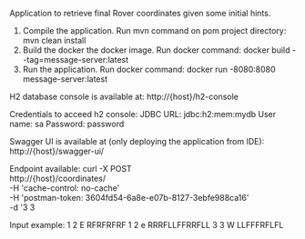 Application to retrieve final Rover coordinates given some initial hints.

1. Compile the application.
        Run mvn command on pom project directory: mvn clean install
2. Build the docker the docker image.
        Run docker command: docker build --tag=message-server:latest
3. Run the application.
        Run docker command: docker run -8080:8080 message-server:latest

H2 database console is available at:
http://{host}/h2-console

Credentials to acceed h2 console:
JDBC URL: jdbc:h2:mem:mydb
User name: sa
Password: password

Swagger UI is available at (only deploying the application from IDE):
http://{host}/swagger-ui/

Endpoint available:
curl -X POST \
  http://{host}/coordinates/ \
  -H 'cache-control: no-cache' \
  -H 'postman-token: 3604fd54-6a8e-e07b-8127-3ebfe988ca16' \
  -d '3 3

Input example:
1 2 E
RFRFRFRF
1 2 e
RRRFLLFFRRFLL
3 3 W
LLFFFRFLFL